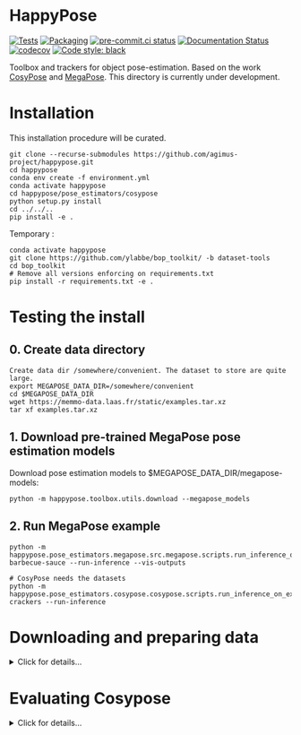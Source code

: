 # HappyPose

[![Tests](https://github.com/agimus-project/happypose/actions/workflows/test.yml/badge.svg)](https://github.com/agimus-project/happypose/actions/workflows/test.yml)
[![Packaging](https://github.com/agimus-project/happypose/actions/workflows/packaging.yml/badge.svg)](https://github.com/agimus-project/happypose/actions/workflows/packaging.yml)
[![pre-commit.ci status](https://results.pre-commit.ci/badge/github/agimus-project/happypose/main.svg)](https://results.pre-commit.ci/latest/github/agimus-project/happypose/main)
[![Documentation Status](https://readthedocs.org/projects/happypose/badge/?version=latest)](https://happypose.readthedocs.io/en/latest/?badge=latest)
[![codecov](https://codecov.io/gh/agimus-project/happypose/branch/main/graph/badge.svg?token=TODO)](https://codecov.io/gh/agimus-project/happypose)
[![Code style: black](https://img.shields.io/badge/code%20style-black-000000.svg)](https://github.com/psf/black)


Toolbox and trackers for object pose-estimation. Based on the work [CosyPose](https://github.com/Simple-Robotics/cosypose) and [MegaPose](https://github.com/megapose6d/megapose6d). This directory is currently under development.


# Installation

This installation procedure will be curated.

```
git clone --recurse-submodules https://github.com/agimus-project/happypose.git
cd happypose
conda env create -f environment.yml
conda activate happypose
cd happypose/pose_estimators/cosypose
python setup.py install
cd ../../..
pip install -e .
```

Temporary :

```
conda activate happypose
git clone https://github.com/ylabbe/bop_toolkit/ -b dataset-tools
cd bop_toolkit
# Remove all versions enforcing on requirements.txt
pip install -r requirements.txt -e .
```

# Testing the install

## 0. Create data directory

```
Create data dir /somewhere/convenient. The dataset to store are quite large.
export MEGAPOSE_DATA_DIR=/somewhere/convenient
cd $MEGAPOSE_DATA_DIR
wget https://memmo-data.laas.fr/static/examples.tar.xz
tar xf examples.tar.xz 
```

 ## 1. Download pre-trained MegaPose pose estimation models
Download pose estimation models to $MEGAPOSE_DATA_DIR/megapose-models:
  
```
python -m happypose.toolbox.utils.download --megapose_models
```

 ## 2. Run MegaPose example

```
python -m happypose.pose_estimators.megapose.src.megapose.scripts.run_inference_on_example barbecue-sauce --run-inference --vis-outputs

# CosyPose needs the datasets
python -m happypose.pose_estimators.cosypose.cosypose.scripts.run_inference_on_example crackers --run-inference
```

# Downloading and preparing data

<details>
<summary>Click for details...</summary>

```
Create data dir /somewhere/convenient. The dataset to store are quite large.
export MEGAPOSE_DATA_DIR=/somewhere/convenient
```

download [barbecue sauce](https://drive.google.com/drive/folders/10BIvhnrKGbNr8EKGB3KUtkSNcp460k9S) and put it in `$MEGAPOSE_DATA_DIR/examples/barbecue-sauce/`

<details>
<summary>Cosypose</summary>
  
All data used (datasets, models, results, ...) are stored in a directory `local_data` at the root of the repository. Create it with `mkdir local_data` or use a symlink if you want the data to be stored at a different place. We provide the utility `cosypose/scripts/download.py` for downloading required data and models. All of the files can also be [downloaded manually](https://drive.google.com/drive/folders/1JmOYbu1oqN81Dlj2lh6NCAMrC8pEdAtD?usp=sharing).

## BOP Datasets

For both T-LESS and YCB-Video, we use the datasets in the [BOP format](https://bop.felk.cvut.cz/datasets/). If you already have them on your disk, place them in `local_data/bop_datasets`. Alternatively, you can download it using :

```sh
python -m happypose.toolbox.utils.download --bop_dataset=ycbv
python -m happypose.toolbox.utils.download --bop_dataset=tless
```

Additional files that contain information about the datasets used to fairly compare with prior works on both datasets.

```sh
python -m happypose.toolbox.utils.download --bop_extra_files=ycbv
python -m happypose.toolbox.utils.download --bop_extra_files=tless
```

We use [pybullet](https://pybullet.org/wordpress/) for rendering images which requires object models to be provided in the URDF format. We provide converted URDF files, they can be downloaded using:

```sh
python -m happypose.toolbox.utils.download --urdf_models=ycbv
python -m happypose.toolbox.utils.download --urdf_models=tless.cad
```

In the BOP format, the YCB objects `002_master_chef_can` and `040_large_marker` are considered symmetric, but not by previous works such as PoseCNN, PVNet and DeepIM. To ensure a fair comparison (using ADD instead of ADD-S for ADD-(S) for these objects), these objects must *not* be considered symmetric in the evaluation. To keep the uniformity of the models format, we generate a set of YCB objects `models_bop-compat_eval` that can be used to fairly compare our approach against previous works. You can download them directly:

```sh
python -m happypose.toolbox.utils.download --ycbv_compat_models
```

Notes:

- The URDF files were obtained using these commands (requires `meshlab` to be installed):

  ```sh
  python -m happypose.pose_estimators.cosypose.cosypose.scripts.convert_models_to_urdf --models=ycbv
  python -m happypose.pose_estimators.cosypose.cosypose.scripts.convert_models_to_urdf --models=tless.cad
  ```

- Compatibility models were obtained using the following script:

  ```sh
  python -m happypose.pose_estimators.cosypose.cosypose.scripts.make_ycbv_compat_models
  ```
  
## Models for minimal version
    
```sh
 #ycbv
  python -m happypose.toolbox.utils.download --cosypose_model=detector-bop-ycbv-pbr--970850
  python -m happypose.toolbox.utils.download --cosypose_model=coarse-bop-ycbv-pbr--724183
  python -m happypose.toolbox.utils.download --cosypose_model=refiner-bop-ycbv-pbr--604090
  
 #tless
  python -m happypose.toolbox.utils.download --cosypose_model=detector-bop-tless-pbr--873074
  python -m happypose.toolbox.utils.download --cosypose_model=coarse-bop-tless-pbr--506801
  python -m happypose.toolbox.utils.download --cosypose_model=refiner-bop-tless-pbr--233420
``

## Pre-trained models for single-view estimator

The pre-trained models of the single-view pose estimator can be downloaded using:


```sh
# YCB-V Single-view refiner
python -m happypose.toolbox.utils.download --cosypose_model=ycbv-refiner-finetune--251020

# YCB-V Single-view refiner trained on synthetic data only 
# Only download this if you are interested in retraining the above model 
python -m happypose.toolbox.utils.download --cosypose_model=ycbv-refiner-syntonly--596719

# T-LESS coarse and refiner models 
python -m happypose.toolbox.utils.download --cosypose_model=tless-coarse--10219
python -m happypose.toolbox.utils.download --cosypose_model=tless-refiner--585928
```

## 2D detections

To ensure a fair comparison with prior works on both datasets, we use the same detections as DeepIM (from PoseCNN) on YCB-Video and the same as Pix2pose (from a RetinaNet model) on T-LESS. Download the saved 2D detections for both datasets using

```sh
python -m happypose.toolbox.utils.download --detections=ycbv_posecnn

# SiSo detections: 1 detection with highest per score per class per image on all images
# Available for each image of the T-LESS dataset (primesense sensor)
# These are the same detections as used in Pix2pose's experiments
python -m happypose.toolbox.utils.download --detections=tless_pix2pose_retinanet_siso_top1

# ViVo detections: All detections for a subset of 1000 images of T-LESS.
# Used in our multi-view experiments.
python -m happypose.toolbox.utils.download --detections=tless_pix2pose_retinanet_vivo_all
```

If you are interested in re-training a detector, please see the BOP 2020 section.

Notes:

- The PoseCNN detections (and coarse pose estimates) on YCB-Video were extracted and converted from [these PoseCNN results](https://github.com/yuxng/YCB_Video_toolbox/blob/master/results_PoseCNN_RSS2018.zip).
- The Pix2pose detections were extracted using [pix2pose's](https://github.com/kirumang/Pix2Pose) code. We used the detection model from their paper, see [here](https://github.com/kirumang/Pix2Pose#download-pre-trained-weights). For the ViVo detections, their code was slightly modified. The code used to extract detections can be found [here](https://github.com/ylabbe/pix2pose_cosypose).

</details>
  
<details>
<summary>Megapose</summary>

 ## 1. Download pre-trained pose estimation models
Download pose estimation models to $MEGAPOSE_DATA_DIR/megapose-models:
  
```
python -m happypose.toolbox.utils.download --megapose_models
```
</details>
</details>


# Evaluating Cosypose

<details>
<summary>Click for details...</summary>

Two installation steps are needed : [bop_toolkit](https://github.com/thodan/bop_toolkit) and [bop_renderer](https://github.com/thodan/bop_renderer/). These repository are stored in `happypose/pose_estimators/megapose/deps/`.

## 1. Bop_toolkit_challenge

```
cd /happypose/pose_estimators/megapose/deps/bop_toolkit_challenge
# You need to remove all the versions from the requirements.txt file, then :
pip install -r requirements.txt -e .
``` 

Then, you need to modify the following lines in ̀bop_toolkit_lib/config.py`, replace :


```
######## Basic ########

# Folder with the BOP datasets.
if 'BOP_PATH' in os.environ:
  datasets_path = os.environ['BOP_PATH']
else:
  datasets_path = r'/path/to/bop/datasets'

# Folder with pose results to be evaluated.
results_path = r'/path/to/folder/with/results'
```

with 

``` 
######## Basic ########

# Folder with the BOP datasets.
datasets_path = str(os.environ['BOP_DATASETS_PATH'])
results_path = str(os.environ['BOP_RESULTS_PATH'])
eval_path = str(os.environ['BOP_EVAL_PATH'])
```

Also, replace 
```
# For offscreen C++ rendering: Path to the build folder of bop_renderer (github.com/thodan/bop_renderer).
bop_renderer_path = r'/path/to/bop_renderer/build'
```

with
```
# For offscreen C++ rendering: Path to the build folder of bop_renderer (github.com/thodan/bop_renderer).
bop_renderer_path = /path/to/happypose/happypose/pose_estimators/megapose/deps/bop_renderer/build
```

## 2. Bop_renderer

This installation is tested only on Ubuntu/Debian system. Please refer to [bop_renderer](https://github.com/thodan/bop_renderer/) if needed.

```
cd /happypose/pose_estimators/megapose/deps/bop_renderer
sudo apt install libosmesa6-dev
conda install -c conda-forge mesalib
cmake -B build -S . -DCMAKE_BUILD_TYPE=Release
cmake --build build
```

